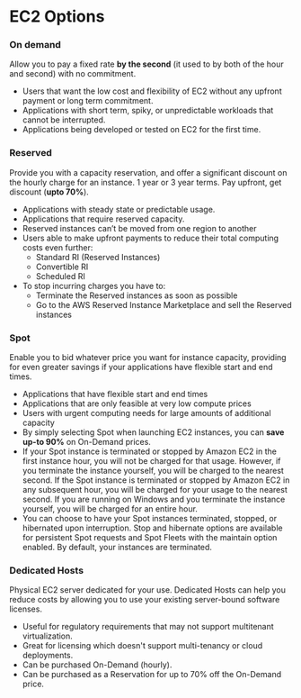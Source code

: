 # EC2 Options

### **On demand** 

Allow you to pay a fixed rate **by the second** \(it used to by both of the hour and second\) with no commitment.

* Users that want the low cost and flexibility of EC2 without any upfront payment or long term commitment.
* Applications with short term, spiky, or unpredictable workloads that cannot be interrupted.
* Applications being developed or tested on EC2 for the first time.

### **Reserved** 

Provide you with a capacity reservation, and offer a significant discount on the hourly charge for an instance. 1 year or 3 year terms. Pay upfront, get discount \(**upto 70%**\).

* Applications with steady state or predictable usage.
* Applications that require reserved capacity.
* Reserved instances can’t be moved from one region to another
* Users able to make upfront payments to reduce their total computing costs even further:
  * Standard RI \(Reserved Instances\)
  * Convertible RI
  * Scheduled RI
* To stop incurring charges you have to:
  * Terminate the Reserved instances as soon as possible
  * Go to the AWS Reserved Instance Marketplace and sell the Reserved instances

### **Spot**

Enable you to bid whatever price you want for instance capacity, providing for even greater savings if your applications have flexible start and end times.

* Applications that have flexible start and end times
* Applications that are only feasible at very low compute prices
* Users with urgent computing needs for large amounts of additional capacity
* By simply selecting Spot when launching EC2 instances, you can **save up-to 90%** on On-Demand prices.
* If your Spot instance is terminated or stopped by Amazon EC2 in the first instance hour, you will not be charged for that usage. However, if you terminate the instance yourself, you will be charged to the nearest second. If the Spot instance is terminated or stopped by Amazon EC2 in any subsequent hour, you will be charged for your usage to the nearest second. If you are running on Windows and you terminate the instance yourself, you will be charged for an entire hour.
* You can choose to have your Spot instances terminated, stopped, or hibernated upon interruption. Stop and hibernate options are available for persistent Spot requests and Spot Fleets with the maintain option enabled. By default, your instances are terminated.

### Dedicated Hosts

Physical EC2 server dedicated for your use. Dedicated Hosts can help you reduce costs by allowing you to use your existing server-bound software licenses.

* Useful for regulatory requirements that may not support multitenant virtualization.
* Great for licensing which doesn't support multi-tenancy or cloud deployments.
* Can be purchased On-Demand \(hourly\).
* Can be purchased as a Reservation for up to 70% off the On-Demand price.

